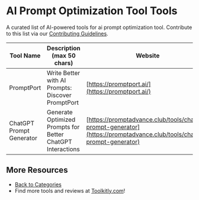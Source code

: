 # AI Prompt Optimization Tool Tools

A curated list of AI-powered tools for ai prompt optimization tool. Contribute to this list via our [Contributing Guidelines](../CONTRIBUTING.md).

| Tool Name | Description (max 50 chars) | Website |
|-----------|----------------------------|---------|
| PromptPort | Write Better with AI Prompts: Discover PromptPort | [https://promptport.ai/](https://promptport.ai/) |
| ChatGPT Prompt Generator | Generate Optimized Prompts for Better ChatGPT Interactions | [https://promptadvance.club/tools/chatgpt-prompt-generator](https://promptadvance.club/tools/chatgpt-prompt-generator) |

## More Resources
- [Back to Categories](../README.md)
- Find more tools and reviews at [Toolkitly.com](https://toolkitly.com)!

